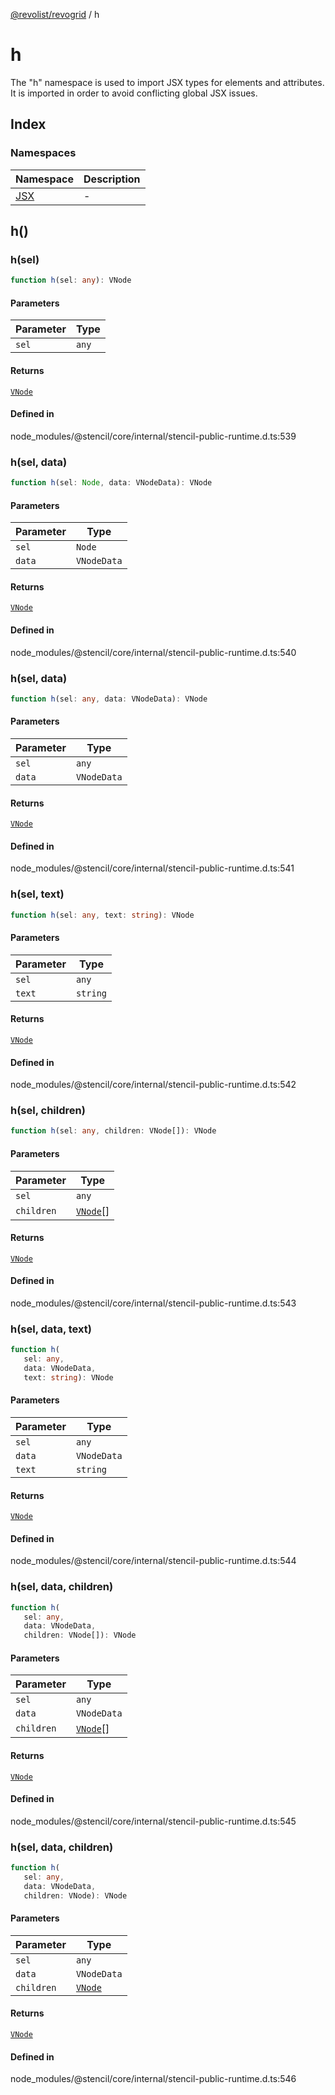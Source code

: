 [@revolist/revogrid](README.md) / h

# h

The "h" namespace is used to import JSX types for elements and attributes.
It is imported in order to avoid conflicting global JSX issues.

## Index

### Namespaces

| Namespace | Description |
| ------ | ------ |
| [JSX](h.Namespace.JSX.md) | - |

## h()

### h(sel)

```ts
function h(sel: any): VNode
```

#### Parameters

| Parameter | Type |
| ------ | ------ |
| `sel` | `any` |

#### Returns

[`VNode`](Interface.VNode.md)

#### Defined in

node\_modules/@stencil/core/internal/stencil-public-runtime.d.ts:539

### h(sel, data)

```ts
function h(sel: Node, data: VNodeData): VNode
```

#### Parameters

| Parameter | Type |
| ------ | ------ |
| `sel` | `Node` |
| `data` | `VNodeData` |

#### Returns

[`VNode`](Interface.VNode.md)

#### Defined in

node\_modules/@stencil/core/internal/stencil-public-runtime.d.ts:540

### h(sel, data)

```ts
function h(sel: any, data: VNodeData): VNode
```

#### Parameters

| Parameter | Type |
| ------ | ------ |
| `sel` | `any` |
| `data` | `VNodeData` |

#### Returns

[`VNode`](Interface.VNode.md)

#### Defined in

node\_modules/@stencil/core/internal/stencil-public-runtime.d.ts:541

### h(sel, text)

```ts
function h(sel: any, text: string): VNode
```

#### Parameters

| Parameter | Type |
| ------ | ------ |
| `sel` | `any` |
| `text` | `string` |

#### Returns

[`VNode`](Interface.VNode.md)

#### Defined in

node\_modules/@stencil/core/internal/stencil-public-runtime.d.ts:542

### h(sel, children)

```ts
function h(sel: any, children: VNode[]): VNode
```

#### Parameters

| Parameter | Type |
| ------ | ------ |
| `sel` | `any` |
| `children` | [`VNode`](Interface.VNode.md)[] |

#### Returns

[`VNode`](Interface.VNode.md)

#### Defined in

node\_modules/@stencil/core/internal/stencil-public-runtime.d.ts:543

### h(sel, data, text)

```ts
function h(
   sel: any, 
   data: VNodeData, 
   text: string): VNode
```

#### Parameters

| Parameter | Type |
| ------ | ------ |
| `sel` | `any` |
| `data` | `VNodeData` |
| `text` | `string` |

#### Returns

[`VNode`](Interface.VNode.md)

#### Defined in

node\_modules/@stencil/core/internal/stencil-public-runtime.d.ts:544

### h(sel, data, children)

```ts
function h(
   sel: any, 
   data: VNodeData, 
   children: VNode[]): VNode
```

#### Parameters

| Parameter | Type |
| ------ | ------ |
| `sel` | `any` |
| `data` | `VNodeData` |
| `children` | [`VNode`](Interface.VNode.md)[] |

#### Returns

[`VNode`](Interface.VNode.md)

#### Defined in

node\_modules/@stencil/core/internal/stencil-public-runtime.d.ts:545

### h(sel, data, children)

```ts
function h(
   sel: any, 
   data: VNodeData, 
   children: VNode): VNode
```

#### Parameters

| Parameter | Type |
| ------ | ------ |
| `sel` | `any` |
| `data` | `VNodeData` |
| `children` | [`VNode`](Interface.VNode.md) |

#### Returns

[`VNode`](Interface.VNode.md)

#### Defined in

node\_modules/@stencil/core/internal/stencil-public-runtime.d.ts:546
